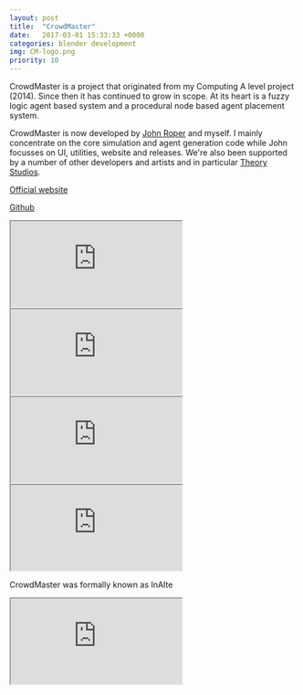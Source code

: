 ```yaml
---
layout: post
title:  "CrowdMaster"
date:   2017-03-01 15:33:33 +0000
categories: blender development
img: CM-logo.png
priority: 10
---
```

CrowdMaster is a project that originated from my Computing A level project (2014). Since then it has continued to grow in scope. At its heart is a fuzzy logic agent based system and a procedural node based agent placement system.

CrowdMaster is now developed by [John Roper] and myself. I mainly concentrate on the core simulation and agent generation code while John focusses on UI, utilities, website and releases. We're also been supported by a number of other developers and artists and in particular [Theory Studios].

[Official website]

[Github]

<iframe src="https://www.youtube.com/embed/m0zP3IMTmAU" class="embed-content"></iframe>

<iframe src="https://www.youtube.com/embed/bjGoyI8T_9Q" class="embed-content"></iframe>

<iframe src="https://www.youtube.com/embed/pBrFeyeq178" class="embed-content"></iframe>

<iframe src="https://www.youtube.com/embed/LSygDUSRpTM" class="embed-content"></iframe>

CrowdMaster was formally known as InAIte

<iframe src="https://www.youtube.com/embed/mO_XvHIlfr0" class="embed-content"></iframe>

[John Roper]: http://jmroper.com/
[Theory Studios]: http://theorystudios.com/
[Official website]: http://jmroper.com/crowdmaster/
[Github]: https://github.com/johnroper100/CrowdMaster
